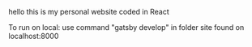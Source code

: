 hello this is my personal website
coded in React

To run on local:
use command "gatsby develop" in folder
site found on localhost:8000
